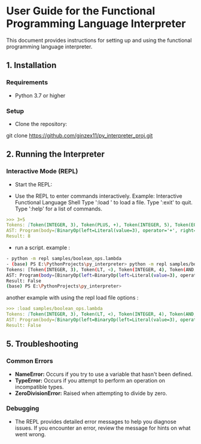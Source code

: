 # User Guide for the Functional Programming Language Interpreter

This document provides instructions for setting up and using the functional programming language interpreter.

## 1. Installation

### Requirements
- Python 3.7 or higher

### Setup
- Clone the repository:

git clone <https://github.com/ginzex11/py_interpreter_proj.git>


## 2. Running the Interpreter

### Interactive Mode (REPL)
- Start the REPL:

- Use the REPL to enter commands interactively. 
Example:
Interactive Functional Language Shell
Type ':load <filename>' to load a file.
Type ':exit' to quit.
Type ':help' for a list of commands.
```markdown
>>> 3+5
Tokens: [Token(INTEGER, 3), Token(PLUS, +), Token(INTEGER, 5), Token(EOF, None)]
AST: Program(body=[BinaryOp(left=Literal(value=3), operator='+', right=Literal(value=5))])
Result: 8
```

- run a script.
example : 
```bash
- python -m repl samples/boolean_ops.lambda
- (base) PS E:\PythonProjects\py_interpreter> python -m repl samples/boolean_ops.lambda       
Tokens: [Token(INTEGER, 3), Token(LT, <), Token(INTEGER, 4), Token(AND, &&), Token(INTEGER, 4), Token(LT, <), Token(INTEGER, 3), Token(EOF, None)]
AST: Program(body=[BinaryOp(left=BinaryOp(left=Literal(value=3), operator='<', right=Literal(value=4)), operator='&&', right=BinaryOp(left=Literal(value=4), operator='<', right=Literal(value=3)))])
Result: False                                                                                                                                                                                        
(base) PS E:\PythonProjects\py_interpreter> 
```

another example with using the repl load file options :
```markdown
>>> :load samples/boolean_ops.lambda
Tokens: [Token(INTEGER, 3), Token(LT, <), Token(INTEGER, 4), Token(AND, &&), Token(INTEGER, 4), Token(LT, <), Token(INTEGER, 3), Token(EOF, None)]
AST: Program(body=[BinaryOp(left=BinaryOp(left=Literal(value=3), operator='<', right=Literal(value=4)), operator='&&', right=BinaryOp(left=Literal(value=4), operator='<', right=Literal(value=3)))])
Result: False

```
## 5. Troubleshooting

### Common Errors
- **NameError:** Occurs if you try to use a variable that hasn't been defined.
- **TypeError:** Occurs if you attempt to perform an operation on incompatible types.
- **ZeroDivisionError:** Raised when attempting to divide by zero.

### Debugging
- The REPL provides detailed error messages to help you diagnose issues. If you encounter an error, review the message for hints on what went wrong.
